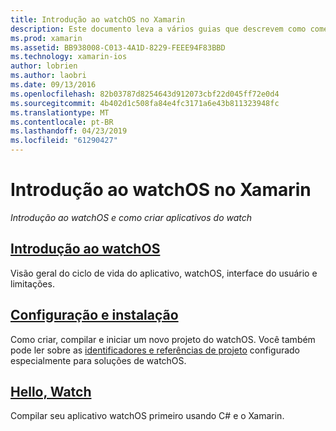 ```yaml
---
title: Introdução ao watchOS no Xamarin
description: Este documento leva a vários guias que descrevem como começar com o desenvolvimento de watchOS usando Xamarin. O conteúdo vinculado fornece uma introdução ao watchOS, explica como instalar o suporte de watchOS para Xamarin e mostra como criar um aplicativo inicial.
ms.prod: xamarin
ms.assetid: BB938008-C013-4A1D-8229-FEEE94F83BBD
ms.technology: xamarin-ios
author: lobrien
ms.author: laobri
ms.date: 09/13/2016
ms.openlocfilehash: 82b03787d8254643d912073cbf22d045ff72e0d4
ms.sourcegitcommit: 4b402d1c508fa84e4fc3171a6e43b811323948fc
ms.translationtype: MT
ms.contentlocale: pt-BR
ms.lasthandoff: 04/23/2019
ms.locfileid: "61290427"
---
```

# <a name="getting-started-with-watchos-in-xamarin"></a>Introdução ao watchOS no Xamarin

_Introdução ao watchOS e como criar aplicativos do watch_

## <a name="introduction-to-watchosioswatchosget-startedintro-to-watchosmd"></a>[Introdução ao watchOS](~/ios/watchos/get-started/intro-to-watchos.md)

Visão geral do ciclo de vida do aplicativo, watchOS, interface do usuário e limitações.

## <a name="setup--installationioswatchosget-startedinstallationmd"></a>[Configuração e instalação](~/ios/watchos/get-started/installation.md)

Como criar, compilar e iniciar um novo projeto do watchOS.
Você também pode ler sobre as [identificadores e referências de projeto](~/ios/watchos/get-started/project-references.md) configurado especialmente para soluções de watchOS.

## <a name="hello-watchioswatchosget-startedhello-watchmd"></a>[Hello, Watch](~/ios/watchos/get-started/hello-watch.md)

Compilar seu aplicativo watchOS primeiro usando C# e o Xamarin.

